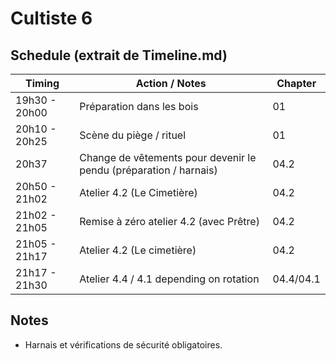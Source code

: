 # Cultiste 6

## Schedule (extrait de Timeline.md)

| Timing        | Action / Notes                                                    | Chapter   |
| ------------- | ----------------------------------------------------------------- | --------- |
| 19h30 - 20h00 | Préparation dans les bois                                         | 01        |
| 20h10 - 20h25 | Scène du piège / rituel                                           | 01        |
| 20h37         | Change de vêtements pour devenir le pendu (préparation / harnais) | 04.2      |
| 20h50 - 21h02 | Atelier 4.2 (Le Cimetière)                                        | 04.2      |
| 21h02 - 21h05 | Remise à zéro atelier 4.2 (avec Prêtre)                           | 04.2      |
| 21h05 - 21h17 | Atelier 4.2 (Le cimetière)                                        | 04.2      |
| 21h17 - 21h30 | Atelier 4.4 / 4.1 depending on rotation                           | 04.4/04.1 |

## Notes

- Harnais et vérifications de sécurité obligatoires.
